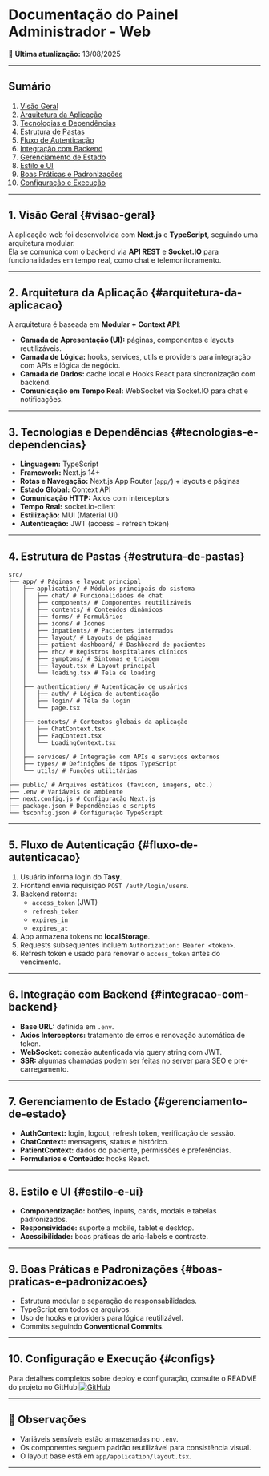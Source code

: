 # Documentação do Painel Administrador - Web

📅 **Última atualização:** 13/08/2025

---

## Sumário
1. [Visão Geral](#visao-geral)  
2. [Arquitetura da Aplicação](#arquitetura-da-aplicacao)  
3. [Tecnologias e Dependências](#tecnologias-e-dependencias)  
4. [Estrutura de Pastas](#estrutura-de-pastas)  
5. [Fluxo de Autenticação](#fluxo-de-autenticacao)  
6. [Integração com Backend](#integracao-com-backend)  
7. [Gerenciamento de Estado](#gerenciamento-de-estado)  
8. [Estilo e UI](#estilo-e-ui)  
9. [Boas Práticas e Padronizações](#boas-praticas-e-padronizacoes)  
10. [Configuração e Execução](#configs)  

---

## 1. Visão Geral {#visao-geral}
A aplicação web foi desenvolvida com **Next.js** e **TypeScript**, seguindo uma arquitetura modular.  
Ela se comunica com o backend via **API REST** e **Socket.IO** para funcionalidades em tempo real, como chat e telemonitoramento.

---

## 2. Arquitetura da Aplicação {#arquitetura-da-aplicacao}
A arquitetura é baseada em **Modular + Context API**:

- **Camada de Apresentação (UI):** páginas, componentes e layouts reutilizáveis.
- **Camada de Lógica:** hooks, services, utils e providers para integração com APIs e lógica de negócio.
- **Camada de Dados:** cache local e Hooks React para sincronização com backend.
- **Comunicação em Tempo Real:** WebSocket via Socket.IO para chat e notificações.

---

## 3. Tecnologias e Dependências {#tecnologias-e-dependencias}
- **Linguagem:** TypeScript
- **Framework:** Next.js 14+
- **Rotas e Navegação:** Next.js App Router (`app/`) + layouts e páginas  
- **Estado Global:** Context API
- **Comunicação HTTP:** Axios com interceptors
- **Tempo Real:** socket.io-client
- **Estilização:** MUI (Material UI)
- **Autenticação:** JWT (access + refresh token)

---

## 4. Estrutura de Pastas {#estrutura-de-pastas}
```
src/
├── app/ # Páginas e layout principal  
│   ├── application/ # Módulos principais do sistema  
│   │   ├── chat/ # Funcionalidades de chat  
│   │   ├── components/ # Componentes reutilizáveis  
│   │   ├── contents/ # Conteúdos dinâmicos  
│   │   ├── forms/ # Formulários  
│   │   ├── icons/ # Ícones  
│   │   ├── inpatients/ # Pacientes internados  
│   │   ├── layout/ # Layouts de páginas  
│   │   ├── patient-dashboard/ # Dashboard de pacientes  
│   │   ├── rhc/ # Registros hospitalares clínicos  
│   │   ├── symptoms/ # Sintomas e triagem  
│   │   ├── layout.tsx # Layout principal  
│   │   └── loading.tsx # Tela de loading  
│   │  
│   ├── authentication/ # Autenticação de usuários  
│   │   ├── auth/ # Lógica de autenticação  
│   │   ├── login/ # Tela de login  
│   │   └── page.tsx  
│   │  
│   ├── contexts/ # Contextos globais da aplicação  
│   │   ├── ChatContext.tsx  
│   │   ├── FaqContext.tsx  
│   │   └── LoadingContext.tsx  
│   │  
│   ├── services/ # Integração com APIs e serviços externos  
│   ├── types/ # Definições de tipos TypeScript  
│   └── utils/ # Funções utilitárias  
│  
├── public/ # Arquivos estáticos (favicon, imagens, etc.)  
├── .env # Variáveis de ambiente
├── next.config.js # Configuração Next.js  
├── package.json # Dependências e scripts  
└── tsconfig.json # Configuração TypeScript
```
---

## 5. Fluxo de Autenticação {#fluxo-de-autenticacao}
1. Usuário informa login do **Tasy**.  
2. Frontend envia requisição `POST /auth/login/users`.  
3. Backend retorna:
   - `access_token` (JWT)  
   - `refresh_token`  
   - `expires_in`  
   - `expires_at`  
4. App armazena tokens no **localStorage**.  
5. Requests subsequentes incluem `Authorization: Bearer <token>`.  
6. Refresh token é usado para renovar o `access_token` antes do vencimento.

---

## 6. Integração com Backend {#integracao-com-backend}
- **Base URL:** definida em `.env`.  
- **Axios Interceptors:** tratamento de erros e renovação automática de token.  
- **WebSocket:** conexão autenticada via query string com JWT.  
- **SSR:** algumas chamadas podem ser feitas no server para SEO e pré-carregamento.  

---

## 7. Gerenciamento de Estado {#gerenciamento-de-estado}
- **AuthContext:** login, logout, refresh token, verificação de sessão.  
- **ChatContext:** mensagens, status e histórico.  
- **PatientContext:** dados do paciente, permissões e preferências.  
- **Formularios e Conteúdo:** hooks React.

---

## 8. Estilo e UI {#estilo-e-ui}
- **Componentização:** botões, inputs, cards, modais e tabelas padronizados.  
- **Responsividade:** suporte a mobile, tablet e desktop.  
- **Acessibilidade:** boas práticas de aria-labels e contraste.  

---

## 9. Boas Práticas e Padronizações {#boas-praticas-e-padronizacoes}
- Estrutura modular e separação de responsabilidades.
- TypeScript em todos os arquivos.
- Uso de hooks e providers para lógica reutilizável.
- Commits seguindo **Conventional Commits**.

---

## 10. Configuração e Execução {#configs}
Para detalhes completos sobre deploy e configuração, consulte o README do projeto no GitHub
[![GitHub](https://img.shields.io/badge/GitHub-Repository-blue?logo=github)](https://github.com/Santa-Casa-Franca/onco-paciente-api)

---

## 📌 Observações

- Variáveis sensíveis estão armazenadas no `.env`.
- Os componentes seguem padrão reutilizável para consistência visual.
- O layout base está em `app/application/layout.tsx`.

---

